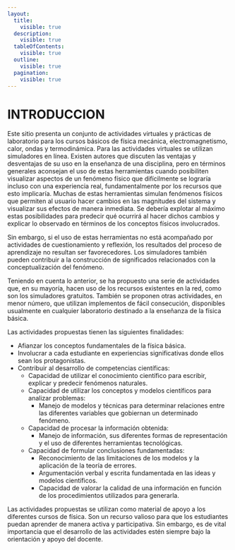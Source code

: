 ```yaml
---
layout:
  title:
    visible: true
  description:
    visible: true
  tableOfContents:
    visible: true
  outline:
    visible: true
  pagination:
    visible: true
---
```


# INTRODUCCION

Este sitio presenta un conjunto de actividades virtuales y prácticas de laboratorio para los cursos básicos de física mecánica, electromagnetismo, calor, ondas y termodinámica. Para las actividades virtuales se utilizan simuladores en línea. Existen autores que discuten las ventajas y desventajas de su uso en la enseñanza de una disciplina, pero en términos generales aconsejan el uso de estas herramientas cuando posibiliten visualizar aspectos de un fenómeno físico que difícilmente se lograría incluso con una experiencia real, fundamentalmente por los recursos que esto implicaría. Muchas de estas herramientas simulan fenómenos físicos que permiten al usuario hacer cambios en las magnitudes del sistema y visualizar sus efectos de manera inmediata. Se debería explotar al máximo estas posibilidades para predecir qué ocurrirá al hacer dichos cambios y explicar lo observado en términos de los conceptos físicos involucrados.

Sin embargo, si el uso de estas herramientas no está acompañado por actividades de cuestionamiento y reflexión, los resultados del proceso de aprendizaje no resultan ser favorecedores. Los simuladores también pueden contribuir a la construcción de significados relacionados con la conceptualización del fenómeno.

Teniendo en cuenta lo anterior, se ha propuesto una serie de actividades que, en su mayoría, hacen uso de los recursos existentes en la red, como son los simuladores gratuitos. También se proponen otras actividades, en menor número, que utilizan implementos de fácil consecución, disponibles usualmente en cualquier laboratorio destinado a la enseñanza de la física básica.

Las actividades propuestas tienen las siguientes finalidades:

* Afianzar los conceptos fundamentales de la física básica.
* Involucrar a cada estudiante en experiencias significativas donde ellos sean los protagonistas.
* Contribuir al desarrollo de competencias científicas:
  * Capacidad de utilizar el conocimiento científico para escribir, explicar y predecir fenómenos naturales.
  * Capacidad de utilizar los conceptos y modelos científicos para analizar problemas:
    * Manejo de modelos y técnicas para determinar relaciones entre las diferentes variables que gobiernan un determinado fenómeno.
  * Capacidad de procesar la información obtenida:
    * Manejo de información, sus diferentes formas de representación y el uso de diferentes herramientas tecnológicas.
  * Capacidad de formular conclusiones fundamentadas:
    * Reconocimiento de las limitaciones de los modelos y la aplicación de la teoría de errores.
    * Argumentación verbal y escrita fundamentada en las ideas y modelos científicos.
    * Capacidad de valorar la calidad de una información en función de los procedimientos utilizados para generarla.

Las actividades propuestas se utilizan como material de apoyo a los diferentes cursos de física. Son un recurso valioso para que los estudiantes puedan aprender de manera activa y participativa. Sin embargo, es de vital importancia que el desarrollo de las actividades estén siempre bajo la orientación y apoyo del docente.



